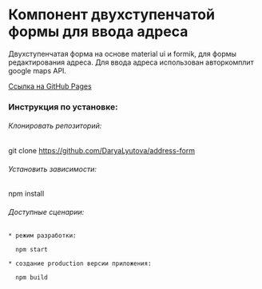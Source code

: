 # Компонент двухступенчатой формы для ввода адреса 

Двухступенчатая форма на основе material ui и formik, для формы редактирования адреса.
Для ввода адреса использован авторкомплит google maps API.

[Ссылка на GitHub Pages](https://daryalyutova.github.io/address-form/)

### Инструкция по установке:
###### Клонировать репозиторий:
git clone https://github.com/DaryaLyutova/address-form

###### Установить зависимости:
npm install

###### Доступные сценарии:
    * режим разработки:

      npm start

    * создание production версии приложения:

      npm build
